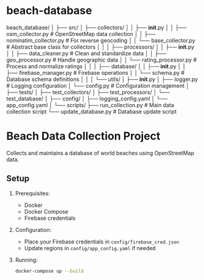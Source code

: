 # beach-database

beach_database/
│
├── src/
│   ├── collectors/
│   │   ├── __init__.py
│   │   ├── osm_collector.py      # OpenStreetMap data collection
│   │   ├── nominatim_collector.py # For reverse geocoding
│   │   └── base_collector.py     # Abstract base class for collectors
│   │
│   ├── processors/
│   │   ├── __init__.py
│   │   ├── data_cleaner.py      # Clean and standardize data
│   │   ├── geo_processor.py     # Handle geographic data
│   │   └── rating_processor.py  # Process and normalize ratings
│   │
│   ├── database/
│   │   ├── __init__.py
│   │   ├── firebase_manager.py  # Firebase operations
│   │   └── schema.py           # Database schema definitions
│   │
│   └── utils/
│       ├── __init__.py
│       ├── logger.py           # Logging configuration
│       └── config.py          # Configuration management
│
├── tests/
│   ├── test_collectors/
│   ├── test_processors/
│   └── test_database/
│
├── config/
│   ├── logging_config.yaml
│   └── app_config.yaml
│
└── scripts/
    ├── run_collection.py      # Main data collection script
    └── update_database.py     # Database update script



# Beach Data Collection Project

Collects and maintains a database of world beaches using OpenStreetMap data.

## Setup

1. Prerequisites:
   - Docker
   - Docker Compose
   - Firebase credentials

2. Configuration:
   - Place your Firebase credentials in `config/firebase_cred.json`
   - Update regions in `config/app_config.yaml` if needed

3. Running:
   ```bash
   docker-compose up --build